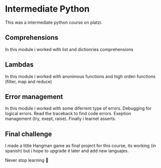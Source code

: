 # Intermediate Python 
This was a intermediate python course on platzi.

## Comprehensions
In this module i worked with list and dictionries comprehensions

## Lambdas
In this module i worked with anonimous functions and high orden functions (filter, map and reduce)

## Error management
In this module i worked with some diferrent type of errors.
Debugging for logical errors.
Read the traceback to find code errors.
Exeption management (try, exept, raise).
Finally i learnet asserts.

## Final challenge
I made a little Hangman game as final project for this course, its working (in spanish) but i hope to upgrade it later and add new languajes.

Never stop learning 💚
